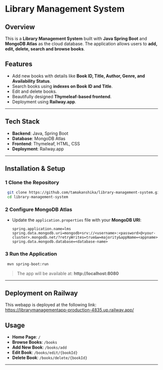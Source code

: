 # Library Management System

##  Overview
This is a **Library Management System** built with **Java Spring Boot** and **MongoDB Atlas** as the cloud database. The application allows users to **add, edit, delete, search and browse books**.

## Features
- Add new books with details like **Book ID, Title, Author, Genre, and Availability Status**.
- Search books using **indexes on Book ID and Title**.
- Edit and delete books.
- Beautifully designed **Thymeleaf-based frontend**.
- Deployment using **Railway.app**.

---

## Tech Stack
- **Backend**: Java, Spring Boot
- **Database**: MongoDB Atlas
- **Frontend**: Thymeleaf, HTML, CSS
- **Deployment**: Railway.app

---

## Installation & Setup

### **1 Clone the Repository**
```bash
 git clone https://github.com/tamakanshika/library-management-system.git
 cd library-management-system
```

### **2️ Configure MongoDB Atlas**
- Update the `application.properties` file with your **MongoDB URI**:
  ```properties
  spring.application.name=lms
  spring.data.mongodb.uri=mongodb+srv://<username>:<password>@<your-cluster>.mongodb.net/?retryWrites=true&w=majority&appName=<appname>
  spring.data.mongodb.database=<database-name>
  ```

### **3️ Run the Application**
```bash
 mvn spring-boot:run
```

> The app will be available at: **http://localhost:8080**

---

## Deployment on Railway
This webapp is deployed at the following link:  https://librarymanagementapp-production-4835.up.railway.app/


## Usage
- **Home Page**: `/`
- **Browse Books**: `/books`
- **Add New Book**: `/books/add`
- **Edit Book**: `/books/edit/{bookId}`
- **Delete Book**: `/books/delete/{bookId}`

---



